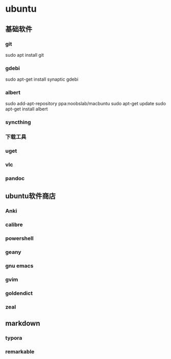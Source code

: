 # ubuntu

## 基础软件



### git
sudo apt install git

### gdebi

sudo apt-get install synaptic gdebi

### albert

sudo add-apt-repository ppa:noobslab/macbuntu
sudo apt-get update
sudo apt-get install albert

### syncthing



### 下载工具

### uget

### vlc

### pandoc









## ubuntu软件商店

### Anki

### calibre
### powershell
### geany
### gnu emacs
### gvim
### goldendict

### zeal
## markdown
### typora
### remarkable





